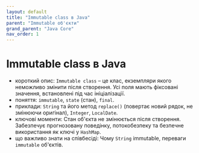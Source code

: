 ```yaml
---
layout: default
title: "Immutable class в Java"
parent: "Immutable об'єкти"
grand_parent: "Java Core"
nav_order: 1
---
```


# Immutable class в Java

*   короткий опис: `Immutable class` – це клас, екземпляри якого неможливо змінити після створення. Усі поля мають фіксовані значення, встановлені під час ініціалізації.
*   поняття: `immutable`, `state` (стан), `final`.
*   приклади: `String` та його метод `replace()` (повертає новий рядок, не змінюючи оригінал), `Integer`, `LocalDate`.
*   ключові моменти: Стан об'єкта не змінюється після створення. Забезпечує прогнозовану поведінку, потокобезпеку та безпечне використання як ключі у `HashMap`.
*   що важливо знати на співбесіді: Чому `String` immutable, переваги `immutable` об'єктів.
